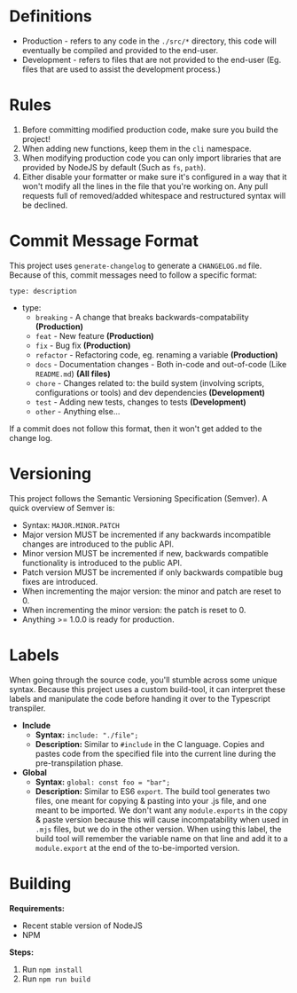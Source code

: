 # Definitions
 - Production - refers to any code in the `./src/*` directory, this code will eventually be compiled and provided to the end-user.
 - Development - refers to files that are not provided to the end-user (Eg. files that are used to assist the development process.)

# Rules
 1. Before committing modified production code, make sure you build the project!
 2. When adding new functions, keep them in the `cli` namespace.
 3. When modifying production code you can only import libraries that are provided by NodeJS by default (Such as `fs`, `path`).
 4. Either disable your formatter or make sure it's configured in a way that it won't modify all the lines in the file that you're working on. Any pull requests full of removed/added whitespace and restructured syntax will be declined.

# Commit Message Format
This project uses `generate-changelog` to generate a `CHANGELOG.md` file. Because of this, commit messages need to follow a specific format:
```
type: description
```
 - type:
   - `breaking` - A change that breaks backwards-compatability **(Production)**
   - `feat` - New feature **(Production)**
   - `fix` - Bug fix **(Production)**
   - `refactor` - Refactoring code, eg. renaming a variable **(Production)**
   - `docs` - Documentation changes - Both in-code and out-of-code (Like `README.md`) **(All files)**
   - `chore` - Changes related to: the build system (involving scripts, configurations or tools) and dev dependencies **(Development)**
   - `test` - Adding new tests, changes to tests **(Development)**
   - `other` - Anything else...

If a commit does not follow this format, then it won't get added to the change log.

# Versioning
This project follows the Semantic Versioning Specification (Semver). A quick overview of Semver is:
 - Syntax: `MAJOR.MINOR.PATCH`
 - Major version MUST be incremented if any backwards incompatible changes are introduced to the public API.
 - Minor version MUST be incremented if new, backwards compatible functionality is introduced to the public API.
 - Patch version MUST be incremented if only backwards compatible bug fixes are introduced.
 - When incrementing the major version: the minor and patch are reset to 0.
 - When incrementing the minor version: the patch is reset to 0.
 - Anything >= 1.0.0 is ready for production.

# Labels
When going through the source code, you'll stumble across some unique syntax. Because this project uses a custom build-tool, it can interpret these labels and manipulate the code before handing it over to the Typescript transpiler.

 * **Include**
   * **Syntax:** `include: "./file";`
   * **Description:** Similar to `#include` in the C language. Copies and pastes code from the specified file into the current line during the pre-transpilation phase.
 * **Global**
   * **Syntax:** `global: const foo = "bar";`
   * **Description:** Similar to ES6 `export`. The build tool generates two files, one meant for copying & pasting into your .js file, and one meant to be imported. We don't want any `module.exports` in the copy & paste version because this will cause incompatability when used in `.mjs` files, but we do in the other version. When using this label, the build tool will remember the variable name on that line and add it to a `module.export` at the end of the to-be-imported version.

# Building

**Requirements:**
 - Recent stable version of NodeJS
 - NPM

**Steps:**
1. Run `npm install`
2. Run `npm run build`
